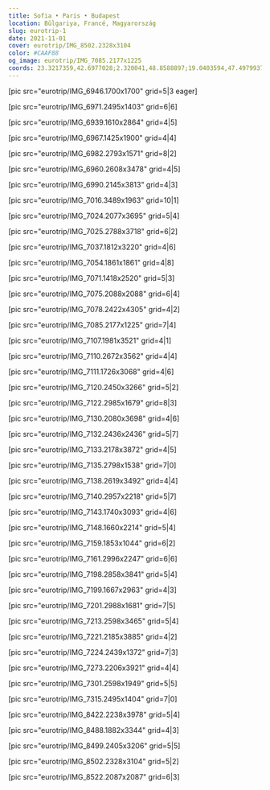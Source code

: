 ```yaml
---
title: Sofia • Paris • Budapest
location: Bŭlgariya, Francé, Magyarország
slug: eurotrip-1
date: 2021-11-01
cover: eurotrip/IMG_8502.2328x3104
color: #CAAF88
og_image: eurotrip/IMG_7085.2177x1225
coords: 23.3217359,42.6977028;2.320041,48.8588897;19.0403594,47.4979937
---
```


[pic src="eurotrip/IMG_6946.1700x1700" grid=5|3 eager]

[pic src="eurotrip/IMG_6971.2495x1403" grid=6|6]

[pic src="eurotrip/IMG_6939.1610x2864" grid=4|5]

[pic src="eurotrip/IMG_6967.1425x1900" grid=4|4]

[pic src="eurotrip/IMG_6982.2793x1571" grid=8|2]

[pic src="eurotrip/IMG_6960.2608x3478" grid=4|5]

[pic src="eurotrip/IMG_6990.2145x3813" grid=4|3]

[pic src="eurotrip/IMG_7016.3489x1963" grid=10|1]

[pic src="eurotrip/IMG_7024.2077x3695" grid=5|4]

[pic src="eurotrip/IMG_7025.2788x3718" grid=6|2]

[pic src="eurotrip/IMG_7037.1812x3220" grid=4|6]

[pic src="eurotrip/IMG_7054.1861x1861" grid=4|8]

[pic src="eurotrip/IMG_7071.1418x2520" grid=5|3]

[pic src="eurotrip/IMG_7075.2088x2088" grid=6|4]

[pic src="eurotrip/IMG_7078.2422x4305" grid=4|2]

[pic src="eurotrip/IMG_7085.2177x1225" grid=7|4]

[pic src="eurotrip/IMG_7107.1981x3521" grid=4|1]

[pic src="eurotrip/IMG_7110.2672x3562" grid=4|4]

[pic src="eurotrip/IMG_7111.1726x3068" grid=4|6]

[pic src="eurotrip/IMG_7120.2450x3266" grid=5|2]

[pic src="eurotrip/IMG_7122.2985x1679" grid=8|3]

[pic src="eurotrip/IMG_7130.2080x3698" grid=4|6]

[pic src="eurotrip/IMG_7132.2436x2436" grid=5|7]

[pic src="eurotrip/IMG_7133.2178x3872" grid=4|5]

[pic src="eurotrip/IMG_7135.2798x1538" grid=7|0]

[pic src="eurotrip/IMG_7138.2619x3492" grid=4|4]

[pic src="eurotrip/IMG_7140.2957x2218" grid=5|7]

[pic src="eurotrip/IMG_7143.1740x3093" grid=4|6]

[pic src="eurotrip/IMG_7148.1660x2214" grid=5|4]

[pic src="eurotrip/IMG_7159.1853x1044" grid=6|2]

[pic src="eurotrip/IMG_7161.2996x2247" grid=6|6]

[pic src="eurotrip/IMG_7198.2858x3841" grid=5|4]

[pic src="eurotrip/IMG_7199.1667x2963" grid=4|3]

[pic src="eurotrip/IMG_7201.2988x1681" grid=7|5]

[pic src="eurotrip/IMG_7213.2598x3465" grid=5|4]

[pic src="eurotrip/IMG_7221.2185x3885" grid=4|2]

[pic src="eurotrip/IMG_7224.2439x1372" grid=7|3]

[pic src="eurotrip/IMG_7273.2206x3921" grid=4|4]

[pic src="eurotrip/IMG_7301.2598x1949" grid=5|5]

[pic src="eurotrip/IMG_7315.2495x1404" grid=7|0]

[pic src="eurotrip/IMG_8422.2238x3978" grid=5|4]

[pic src="eurotrip/IMG_8488.1882x3344" grid=4|3]

[pic src="eurotrip/IMG_8499.2405x3206" grid=5|5]

[pic src="eurotrip/IMG_8502.2328x3104" grid=5|2]

[pic src="eurotrip/IMG_8522.2087x2087" grid=6|3]
